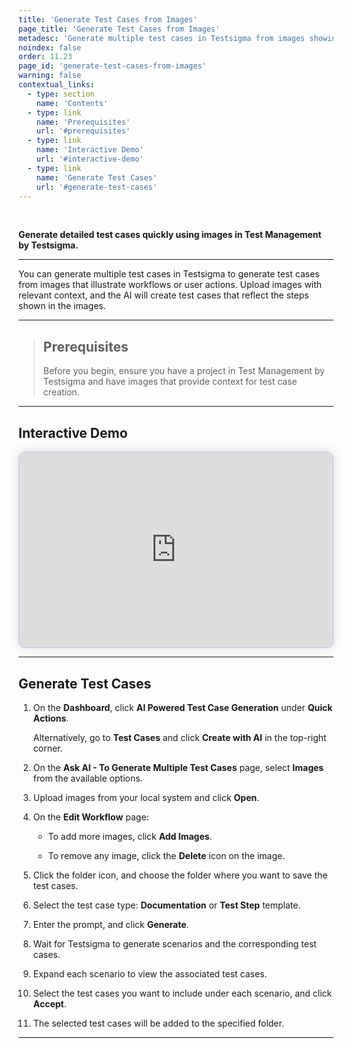 ```yaml
---
title: 'Generate Test Cases from Images'
page_title: 'Generate Test Cases from Images'
metadesc: 'Generate multiple test cases in Testsigma from images showing workflows or actions. Upload images with context, and AI creates detailed, step-by-step test cases'
noindex: false
order: 11.23
page_id: 'generate-test-cases-from-images'
warning: false
contextual_links:
  - type: section
    name: 'Contents'
  - type: link
    name: 'Prerequisites'
    url: '#prerequisites'
  - type: link
    name: 'Interactive Demo'
    url: '#interactive-demo'
  - type: link
    name: 'Generate Test Cases'
    url: '#generate-test-cases'
---
```


<br>

**Generate detailed test cases quickly using images in Test Management by Testsigma.**

---

You can generate multiple test cases in Testsigma to generate test cases from images that illustrate workflows or user actions. Upload images with relevant context, and the AI will create test cases that reflect the steps shown in the images.

---

> ## **Prerequisites**
>
> Before you begin, ensure you have a project in Test Management by Testsigma and have images that provide context for test case creation.

---

## **Interactive Demo**

<div>
  <script async src="https://js.storylane.io/js/v2/storylane.js"></script>
  <div class="sl-embed" style="position:relative;padding-bottom:calc(57.42% + 25px);width:100%;height:0;transform:scale(1)">
    <iframe loading="lazy" class="sl-demo" src="https://app.storylane.io/demo/r9z1ltfztccp?embed=inline" name="sl-embed" allow="fullscreen" allowfullscreen style="position:absolute;top:0;left:0;width:100%!important;height:100%!important;border:1px solid rgba(63,95,172,0.35);box-shadow: 0px 0px 18px rgba(26, 19, 72, 0.15);border-radius:10px;box-sizing:border-box;"></iframe>
  </div>
</div>

---

## **Generate Test Cases**

1. On the **Dashboard**, click **AI Powered Test Case Generation** under **Quick Actions**.

   Alternatively, go to **Test Cases** and click **Create with AI** in the top-right corner.

2. On the **Ask AI - To Generate Multiple Test Cases** page, select **Images** from the available options.

3. Upload images from your local system and click **Open**.

4. On the **Edit Workflow** page:

   - To add more images, click **Add Images**.

   - To remove any image, click the **Delete** icon on the image.

5. Click the folder icon, and choose the folder where you want to save the test cases.

6. Select the test case type: **Documentation** or **Test Step** template.

7. Enter the prompt, and click **Generate**.

8. Wait for Testsigma to generate scenarios and the corresponding test cases.

9. Expand each scenario to view the associated test cases.

10. Select the test cases you want to include under each scenario, and click **Accept**.

11. The selected test cases will be added to the specified folder.

---
